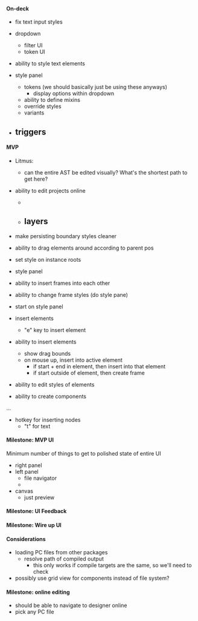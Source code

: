 #### On-deck

- fix text input styles

- dropdown

  - filter UI
  - token UI

- ability to style text elements

- style panel

  - tokens (we should basically just be using these anyways)
    - display options within dropdown
  - ability to define mixins
  - override styles
  - variants

- ## triggers

#### MVP

- Litmus:

  - can the entire AST be edited visually? What's the shortest path to get here?

- ability to edit projects online

  -

  - ## layers

- make persisting boundary styles cleaner

- ability to drag elements around according to parent pos
- set style on instance roots

- style panel
- ability to insert frames into each other
- ability to change frame styles (do style pane)

- start on style panel

- insert elements

  - "e" key to insert element

- ability to insert elements

  - show drag bounds
  - on mouse up, insert into active element
    - if start + end in element, then insert into that element
    - if start outside of element, then create frame

- ability to edit styles of elements
- ability to create components

...

- hotkey for inserting nodes
  - "t" for text

#### Milestone: MVP UI

Minimum number of things to get to polished state of entire UI

- right panel
- left panel
  - file navigator
  -
- canvas
  - just preview

#### Milestone: UI Feedback

#### Milestone: Wire up UI

#### Considerations

- loading PC files from other packages
  - resolve path of compiled output
    - this only works if compile targets are the same, so we'll need to check
- possibly use grid view for components instead of file system?

#### Milestone: online editing

- should be able to navigate to designer online
- pick any PC file
